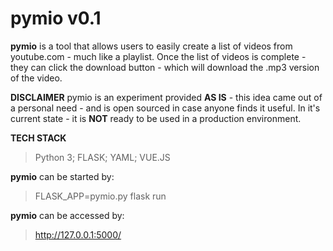 # pymio v0.1

**pymio** is a tool that allows users to easily create a list of
videos from youtube.com - much like a playlist. Once the list of
videos is complete - they can click the download button - which
will download the .mp3 version of the video.

**DISCLAIMER**
pymio is an experiment provided  **AS IS** - this idea came out of a personal
need - and is open sourced in case anyone finds it useful. In it's current state -
it is **NOT** ready to be used in a production environment.

**TECH STACK**
> Python 3; FLASK; YAML; VUE.JS

**pymio** can be started by:
> FLASK_APP=pymio.py flask run

**pymio** can be accessed by:
> http://127.0.0.1:5000/
